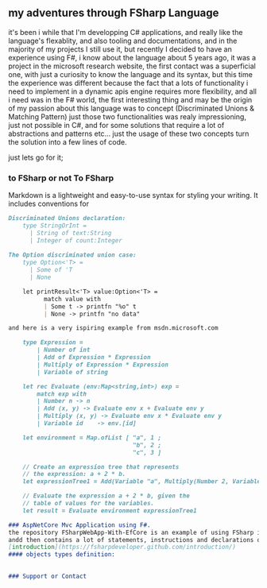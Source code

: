 ## my adventures through FSharp Language

it's been i while that I'm developping C# applications, and really like the language's flexablity, and also tooling and documentations, and in the majority of my projects I still use it, but recently I decided to have an experience using F#, i know about the language about 5 years ago, it was a project in the microsoft research website, the first contact was a superficial one, with just a curiosity to know the language and its syntax, but this time the experience was different because the fact that a lots of functionality i need to implement in a dynamic apis engine requires more flexibility, and all i need was in the F# world, the first interesting thing and may be the origin of my passion about this language was to concept (Discriminated Unions & Matching Pattern) just those two functionalities was realy impressioning, just not possible in C#, and for some solutions that require a lot of abstractions and patterns etc... just the usage of these two concepts turn the solution into a few lines of code.

just lets go for it;

### to FSharp or not To FSharp

Markdown is a lightweight and easy-to-use syntax for styling your writing. It includes conventions for

```markdown
Discriminated Unions declaration:
    type StringOrInt = 
      | String of text:String
      | Integer of count:Integer
      
The Option discriminated union case:
    type Option<'T> = 
      | Some of 'T
      | None

    let printResult<'T> value:Option<'T> = 
          match value with 
          | Some t -> printfn "%o" t
          | None -> printfn "no data"

and here is a very ispiring example from msdn.microsoft.com

    type Expression =
        | Number of int
        | Add of Expression * Expression
        | Multiply of Expression * Expression
        | Variable of string

    let rec Evaluate (env:Map<string,int>) exp =
        match exp with
        | Number n -> n
        | Add (x, y) -> Evaluate env x + Evaluate env y
        | Multiply (x, y) -> Evaluate env x * Evaluate env y
        | Variable id    -> env.[id]

    let environment = Map.ofList [ "a", 1 ;
                                   "b", 2 ;
                                   "c", 3 ]

    // Create an expression tree that represents
    // the expression: a + 2 * b.
    let expressionTree1 = Add(Variable "a", Multiply(Number 2, Variable "b"))

    // Evaluate the expression a + 2 * b, given the
    // table of values for the variables.
    let result = Evaluate environment expressionTree1

### AspNetCore Mvc Application using F#.
the repository FSharpWebApp-With-EfCore is an example of using FSharp in an AspNetcore web application, including the usage of EntityFrameworkCore and identity, its purpose is to be starting point to understand Oriented Object Programming paradigm usage on F#,
andd then contains a lot of statements, instructions and declarations of objects interfaces abstractions etc..., and then from here we will migrate to a more functional way of developing web applications, such as the integration of Suave or Giraffe and others ....
[introduction](https://fsharpdeveloper.github.com/introduction/)
#### objects types definition:
     

### Support or Contact


